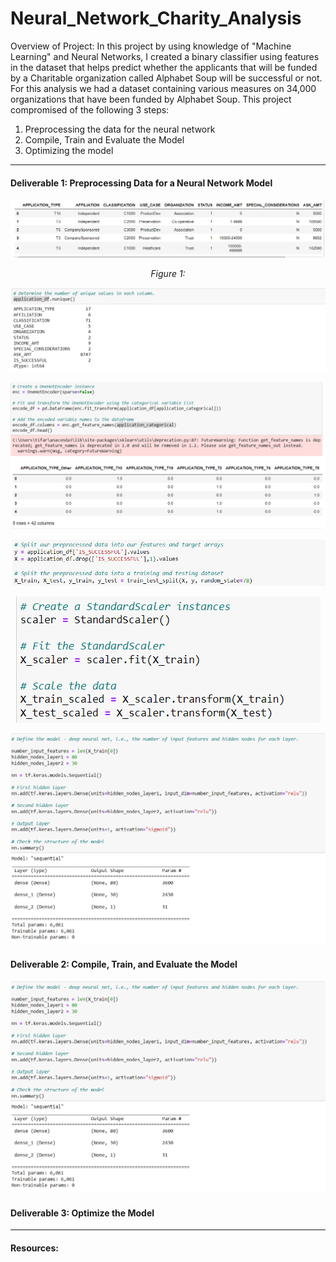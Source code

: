 # Neural_Network_Charity_Analysis

Overview of Project:
In this project by using knowledge of "Machine Learning" and Neural Networks, I created a binary classifier using features in the dataset that helps predict whether the applicants that will be funded by a Charitable organization called Alphabet Soup will be successful or not. For this analysis we had a dataset containing various measures on 34,000 organizations that have been funded by Alphabet Soup. This project compromised of the following 3 steps:

1. Preprocessing the data for the neural network
2. Compile, Train and Evaluate the Model
3. Optimizing the model
---

#### Deliverable 1: Preprocessing Data for a Neural Network Model

<p align="center">  
 <img src="https://github.com/Tifarahani/Neural_Network_Charity_Analysis/blob/main/Resources/Img/Drop_Ein%2CName.1.1.png" title="hover text">
</p>
<p align="center">  
<i>Figure 1: </i>
</p>

<p align="center">  
 <img src="https://github.com/Tifarahani/Neural_Network_Charity_Analysis/blob/main/Resources/Img/Unique_1.2.png" " title="hover text">
</p>

<p align="center">  
<img src= "https://github.com/Tifarahani/Neural_Network_Charity_Analysis/blob/main/Resources/Img/Hot_encoder_1.3.png" "title="hover text">
</p>
       
<p align="center">  
<img src= "https://github.com/Tifarahani/Neural_Network_Charity_Analysis/blob/main/Resources/Img/Split_1.4.png"  title="hover text">
</p>
                 
      
<p align="center">  
<img src= "https://github.com/Tifarahani/Neural_Network_Charity_Analysis/blob/main/Resources/Img/Fit_Scale_1.5.png"  title="hover text">
</p>
                 
<p align="center">  
 <img src="https://github.com/Tifarahani/Neural_Network_Charity_Analysis/blob/main/Resources/Img/Define_Layers_2.1.png"  title="hover text">
</p>

#### Deliverable 2: Compile, Train, and Evaluate the Model
<img src="https://github.com/Tifarahani/Neural_Network_Charity_Analysis/blob/main/Resources/Img/Define_Layers_2.1.png" title="hover text">

#### Deliverable 3: Optimize the Model
---
#### Resources:
